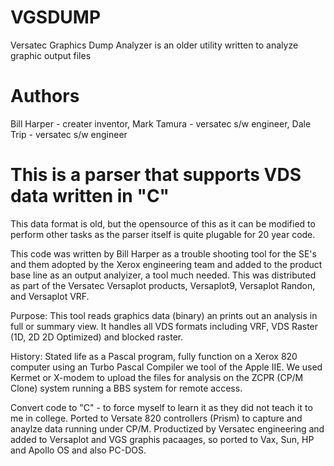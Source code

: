 # VGSDUMP
Versatec Graphics Dump Analyzer is an older utility written to analyze graphic output files
# Authors
Bill Harper - creater inventor, Mark Tamura - versatec s/w engineer, Dale Trip - versatec s/w engineer
# This is a parser that supports VDS data written in "C"
This data format is old, but the opensource of this as it can be modified to perform other tasks
as the parser itself is quite plugable for 20 year code.

This code was written by Bill Harper as a trouble shooting tool for the SE's and them adopted by the Xerox
engineering team and added to the product base line as an output analyizer, a tool much needed.  This was distributed as part of the Versatec Versaplot products, Versaplot9, Versaplot Randon, and Versaplot VRF. 

Purpose:
This tool reads graphics data (binary) an prints out an analysis in full or summary view.  It handles all VDS formats including VRF, VDS Raster (1D, 2D 2D Optimized) and blocked raster.

History:
Stated life as a Pascal program, fully function on a Xerox 820 computer using an Turbo Pascal Compiler we tool of the Apple IIE.  We used Kermet or X-modem to upload the files for analysis on the ZCPR (CP/M Clone) system running a BBS system for remote access.

Convert code to "C" - to force myself to learn it as they did not teach it to me in college.
Ported to Versate 820 controllers (Prism) to capture and anaylze data running under CP/M. 
Productized by Versatec engineering and added to Versaplot and VGS graphis pacaages, so ported to Vax, Sun, HP and Apollo OS and also PC-DOS. 
